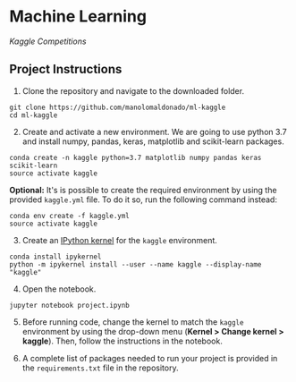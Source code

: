# Machine Learning

*Kaggle Competitions*

## Project Instructions

1. Clone the repository and navigate to the downloaded folder.

```
git clone https://github.com/manolomaldonado/ml-kaggle
cd ml-kaggle
```

2. Create and activate a new environment. We are going to use python 3.7 and install numpy, pandas, keras, matplotlib and scikit-learn packages.

```
conda create -n kaggle python=3.7 matplotlib numpy pandas keras scikit-learn
source activate kaggle
```

**Optional:** It's is possible to create the required environment by using the provided `kaggle.yml` file. To do it so, run the following command instead:

```
conda env create -f kaggle.yml
source activate kaggle
```


3. Create an [IPython kernel](http://ipython.readthedocs.io/en/stable/install/kernel_install.html) for the `kaggle` environment. 

```
conda install ipykernel
python -m ipykernel install --user --name kaggle --display-name "kaggle"
```

4. Open the notebook.
```
jupyter notebook project.ipynb
```

5. Before running code, change the kernel to match the `kaggle` environment by using the drop-down menu (**Kernel > Change kernel > kaggle**). Then, follow the instructions in the notebook.


6. A complete list of packages needed to run your project is provided in the `requirements.txt` file in the repository.